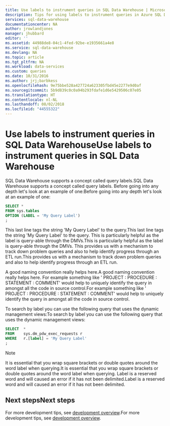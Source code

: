 ```yaml
---
title: Use labels to instrument queries in SQL Data Warehouse | Microsoft Docs
description: Tips for using labels to instrument queries in Azure SQL Data Warehouse for developing solutions.
services: sql-data-warehouse
documentationcenter: NA
author: jrowlandjones
manager: jhubbard
editor: ''
ms.assetid: 44988de8-04c1-4fed-92be-e1935661a4e8
ms.service: sql-data-warehouse
ms.devlang: NA
ms.topic: article
ms.tgt_pltfrm: NA
ms.workload: data-services
ms.custom: queries
ms.date: 10/31/2016
ms.author: jrj;barbkess
ms.openlocfilehash: 9e75bbe528a427724a623305fbd45e2277e9d0af
ms.sourcegitcommit: 5b9d839c0c0a94b293fdafe1d6e5429506c07e05
ms.translationtype: HT
ms.contentlocale: nl-NL
ms.lasthandoff: 08/02/2018
ms.locfileid: "44555322"
---
```

# <a name="use-labels-to-instrument-queries-in-sql-data-warehouse"></a><span data-ttu-id="1725c-103">Use labels to instrument queries in SQL Data Warehouse</span><span class="sxs-lookup"><span data-stu-id="1725c-103">Use labels to instrument queries in SQL Data Warehouse</span></span>
<span data-ttu-id="1725c-104">SQL Data Warehouse supports a concept called query labels.</span><span class="sxs-lookup"><span data-stu-id="1725c-104">SQL Data Warehouse supports a concept called query labels.</span></span> <span data-ttu-id="1725c-105">Before going into any depth let's look at an example of one:</span><span class="sxs-lookup"><span data-stu-id="1725c-105">Before going into any depth let's look at an example of one:</span></span>

```sql
SELECT *
FROM sys.tables
OPTION (LABEL = 'My Query Label')
;
```

<span data-ttu-id="1725c-106">This last line tags the string 'My Query Label' to the query.</span><span class="sxs-lookup"><span data-stu-id="1725c-106">This last line tags the string 'My Query Label' to the query.</span></span> <span data-ttu-id="1725c-107">This is particularly helpful as the label is query-able through the DMVs.</span><span class="sxs-lookup"><span data-stu-id="1725c-107">This is particularly helpful as the label is query-able through the DMVs.</span></span> <span data-ttu-id="1725c-108">This provides us with a mechanism to track down problem queries and also to help identify progress through an ETL run.</span><span class="sxs-lookup"><span data-stu-id="1725c-108">This provides us with a mechanism to track down problem queries and also to help identify progress through an ETL run.</span></span>

<span data-ttu-id="1725c-109">A good naming convention really helps here.</span><span class="sxs-lookup"><span data-stu-id="1725c-109">A good naming convention really helps here.</span></span> <span data-ttu-id="1725c-110">For example something like ' PROJECT : PROCEDURE : STATEMENT : COMMENT' would help to uniquely identify the query in amongst all the code in source control.</span><span class="sxs-lookup"><span data-stu-id="1725c-110">For example something like ' PROJECT : PROCEDURE : STATEMENT : COMMENT' would help to uniquely identify the query in amongst all the code in source control.</span></span>

<span data-ttu-id="1725c-111">To search by label you can use the following query that uses the dynamic management views:</span><span class="sxs-lookup"><span data-stu-id="1725c-111">To search by label you can use the following query that uses the dynamic management views:</span></span>

```sql
SELECT  *
FROM    sys.dm_pdw_exec_requests r
WHERE   r.[label] = 'My Query Label'
;
```

> [!NOTE]
> <span data-ttu-id="1725c-112">It is essential that you wrap square brackets or double quotes around the word label when querying.</span><span class="sxs-lookup"><span data-stu-id="1725c-112">It is essential that you wrap square brackets or double quotes around the word label when querying.</span></span> <span data-ttu-id="1725c-113">Label is a reserved word and will caused an error if it has not been delimited.</span><span class="sxs-lookup"><span data-stu-id="1725c-113">Label is a reserved word and will caused an error if it has not been delimited.</span></span>
> 
> 

## <a name="next-steps"></a><span data-ttu-id="1725c-114">Next steps</span><span class="sxs-lookup"><span data-stu-id="1725c-114">Next steps</span></span>
<span data-ttu-id="1725c-115">For more development tips, see [development overview][development overview].</span><span class="sxs-lookup"><span data-stu-id="1725c-115">For more development tips, see [development overview][development overview].</span></span>

<!--Image references-->

<!--Article references-->
[development overview]: sql-data-warehouse-overview-develop.md

<!--MSDN references-->

<!--Other Web references-->
